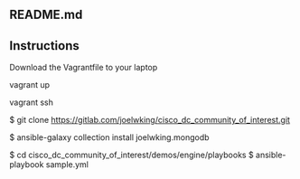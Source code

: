 README.md
---------


Instructions
------------


Download the Vagrantfile to your laptop

vagrant up

vagrant ssh

$ git clone https://gitlab.com/joelwking/cisco_dc_community_of_interest.git

$ ansible-galaxy collection install joelwking.mongodb

$ cd cisco_dc_community_of_interest/demos/engine/playbooks
$ ansible-playbook sample.yml
